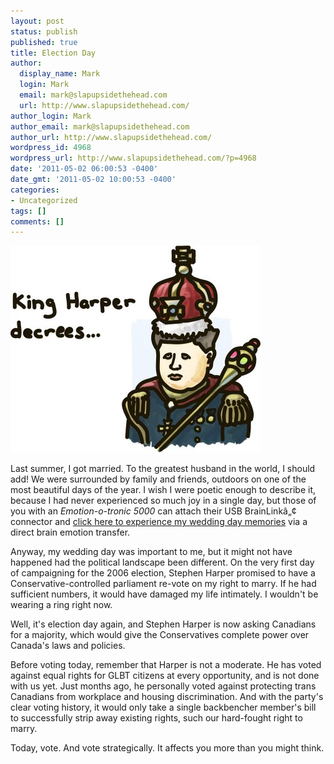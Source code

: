 ```yaml
---
layout: post
status: publish
published: true
title: Election Day
author:
  display_name: Mark
  login: Mark
  email: mark@slapupsidethehead.com
  url: http://www.slapupsidethehead.com/
author_login: Mark
author_email: mark@slapupsidethehead.com
author_url: http://www.slapupsidethehead.com/
wordpress_id: 4968
wordpress_url: http://www.slapupsidethehead.com/?p=4968
date: '2011-05-02 06:00:53 -0400'
date_gmt: '2011-05-02 10:00:53 -0400'
categories:
- Uncategorized
tags: []
comments: []
---
```

![King Harper](/wp-content/media/2011/05/king-harper.jpg "King Harper")

Last summer, I got married. To the greatest husband in the world, I should add! We were surrounded by family and friends, outdoors on one of the most beautiful days of the year. I wish I were poetic enough to describe it, because I had never experienced so much joy in a single day, but those of you with an _Emotion-o-tronic 5000_ can attach their USB BrainLinkâ„¢ connector and [click here to experience my wedding day memories](/wp-content/media/2011/05/emotion-o-tronic.html "Emotion-o-tronic required.") via a direct brain emotion transfer.

Anyway, my wedding day was important to me, but it might not have happened had the political landscape been different. On the very first day of campaigning for the 2006 election, Stephen Harper promised to have a Conservative-controlled parliament re-vote on my right to marry. If he had sufficient numbers, it would have damaged my life intimately. I wouldn't be wearing a ring right now.

Well, it's election day again, and Stephen Harper is now asking Canadians for a majority, which would give the Conservatives complete power over Canada's laws and policies.

Before voting today, remember that Harper is not a moderate. He has voted against equal rights for GLBT citizens at every opportunity, and is not done with us yet. Just months ago, he personally voted against protecting trans Canadians from workplace and housing discrimination. And with the party's clear voting history, it would only take a single backbencher member's bill to successfully strip away existing rights, such our hard-fought right to marry.

Today, vote. And vote strategically. It affects you more than you might think.

